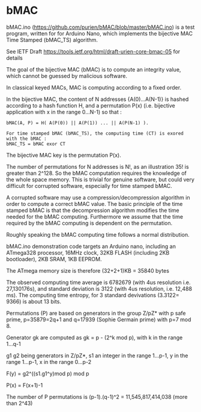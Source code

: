 # bMAC
bMAC.ino (https://github.com/purien/bMAC/blob/master/bMAC.ino) is a test program, written for for Arduino Nano, which implements the  bijective MAC Time Stamped (bMAC_TS) algorithm.

See IETF Draft https://tools.ietf.org/html/draft-urien-core-bmac-05 for details
   
   The goal of the bijective MAC (bMAC) is to compute an integrity value, which cannot be guessed by malicious software. 
   
   In classical keyed MACs, MAC is computing according to a fixed order. 
   
   In the bijective MAC, the content of N addresses {A(0)...A(N-1)} is hashed according to a hash function H, and a permutation P(x) (i.e. bijective application with x in the range 0...N-1) so that : 
    
    bMAC(A, P) = H( A(P(0)) || A(P(1)) ... || A(P(N-1) ).
   
    For time stamped bMAC (bMAC_TS), the computing time (CT) is exored with the bMAC :
    bMAC_TS = bMAC exor CT
    
   The bijective MAC key is the permutation P(x). 
   
   The number of permutations for N addresses is N!, as an illustration 35! is greater than 2^128. So the bMAC computation requires the knowledge of the whole space memory. This is trivial for genuine software, but could very difficult for corrupted software, especially for time stamped bMAC.
   
   A corrupted software may use a compression/decompression algorithm in order to compute a correct bMAC value. The basic principle of the time stamped bMAC is that the decompression algorithm modifies the time needed for the bMAC computing. Furthermore we assume that the time required by the bMAC computing is dependent on the permutation.
   
   Roughly speaking the bMAC computing time follows a normal distribution.
   
   bMAC.ino demonstration code targets an Arduino nano, including an ATmega328 processor, 16MHz clock, 32KB FLASH (including 2KB bootloader), 2KB SRAM, 1KB EEPROM. 
   
   The ATmega memory size is therefore (32+2+1)KB = 35840 bytes 
   
   The observed computing time average is 6782679 (with 4us resolution i.e. 27,130176s), and standard deviation is 3122 (with 4us resolution, i.e. 12,488 ms). The computing time entropy, for 3 standard devivations (3.3122= 9366) is about 13 bits.
   
   Permutations (P) are based on generators in the group Z/pZ* with p safe prime, p=35879=2q+1 and q=17939 (Sophie Germain prime) with p=7 mod 8. 
   
   Generator gk are computed as gk = p - (2^k mod p), with k in the range 1...q-1
   
   g1 g2 being generators in Z/pZ*, s1 an integer in the range 1...p-1, y in the range 1...p-1, x in the range 0...p-2
   
   F(y) = g2^((s1.g1^y)mod p) mod p 
   
   P(x) = F(x+1)-1
   
   The number of P permutations is (p-1).(q-1)^2 = 11,545,817,414,038 (more than 2^43)
   
   
   
   
   
   
   
  

